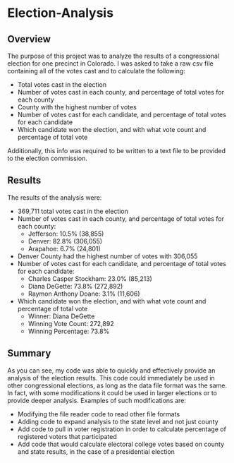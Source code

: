 # Election-Analysis

## Overview
The purpose of this project was to analyze the results of a congressional election for one precinct in Colorado. I was asked to take a raw csv file containing all of the votes cast and to calculate the following:
- Total votes cast in the election
- Number of votes cast in each county, and percentage of total votes for each county
- County with the highest number of votes
- Number of votes cast for each candidate, and percentage of total votes for each candidate
- Which candidate won the election, and with what vote count and percentage of total vote

Additionally, this info was required to be written to a text file to be provided to the election commission.

## Results
The results of the analysis were:
- 369,711 total votes cast in the election
- Number of votes cast in each county, and percentage of total votes for each county:
    - Jefferson: 10.5% (38,855)
    - Denver: 82.8% (306,055)
    - Arapahoe: 6.7% (24,801)
- Denver County had the highest number of votes with 306,055
- Number of votes cast for each candidate, and percentage of total votes for each candidate:
    - Charles Casper Stockham: 23.0% (85,213)
    - Diana DeGette: 73.8% (272,892)
    - Raymon Anthony Doane: 3.1% (11,606)
- Which candidate won the election, and with what vote count and percentage of total vote
    - Winner: Diana DeGette
    - Winning Vote Count: 272,892
    - Winning Percentage: 73.8%

## Summary

As you can see, my code was able to quickly and effectively provide an analysis of the election results. This code could immediately be used in other congressional elections, as long as the data file format was the same. In fact, with some modifications it could be used in larger elections or to provide deeper analysis. Examples of such modifications are:
- Modifying the file reader code to read other file formats
- Adding code to expand analysis to the state level and not just county
- Add code to pull in voter registration in order to calculate percentage of registered voters that participated
- Add code that would calculate electoral college votes based on county and state results, in the case of a presidential election
